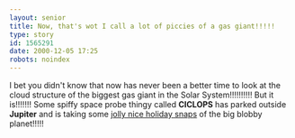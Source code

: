 ```yaml
---
layout: senior
title: Now, that's wot I call a lot of piccies of a gas giant!!!!!
type: story
id: 1565291
date: 2000-12-05 17:25
robots: noindex
---
```

I bet you didn't know that now has never been a better time to look at the cloud structure of the biggest gas giant in the Solar System!!!!!!!!!! But it is!!!!!!! Some spiffy space probe thingy called <b>CICLOPS</b> has parked outside <b>Jupiter</b> and is taking some <a href="http://ciclops.lpl.arizona.edu/ciclops/images_jupiter.html">jolly nice holiday snaps</a> of the big blobby planet!!!!!
